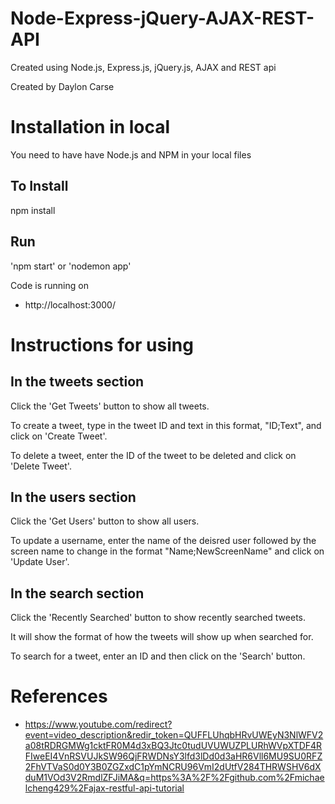 # Node-Express-jQuery-AJAX-REST-API

Created using Node.js, Express.js, jQuery.js, AJAX and REST api

Created by Daylon Carse

# Installation in local

You need to have have Node.js and NPM in your local files

## To Install

npm install

## Run

'npm start' or 'nodemon app'

Code is running on 
+ http://localhost:3000/

# Instructions for using

## In the tweets section 

Click the 'Get Tweets' button to show all tweets.

To create a tweet, type in the tweet ID and text in this format, "ID;Text", and click on 'Create Tweet'.

To delete a tweet, enter the ID of the tweet to be deleted and click on 'Delete Tweet'.

## In the users section

Click the 'Get Users' button to show all users.

To update a username, enter the name of the deisred user followed by the screen name to change in the format "Name;NewScreenName" and click on 'Update User'.

## In the search section

Click the 'Recently Searched' button to show recently searched tweets.

It will show the format of how the tweets will show up when searched for.

To search for a tweet, enter an ID and then click on the 'Search' button.


# References

+ https://www.youtube.com/redirect?event=video_description&redir_token=QUFFLUhqbHRvUWEyN3NlWFV2a08tRDRGMWg1cktFR0M4d3xBQ3Jtc0tudUVUWUZPLURhWVpXTDF4RFIweEI4VnRSVUJkSW96QjFRWDNsY3lfd3lDd0d3aHR6Vll6MU9SU0RFZ2FhVTVaS0d0Y3B0ZGZxdC1pYmNCRU96VmI2dUtfV284THRWSHV6dXduM1VOd3V2RmdlZFJiMA&q=https%3A%2F%2Fgithub.com%2Fmichaelcheng429%2Fajax-restful-api-tutorial

